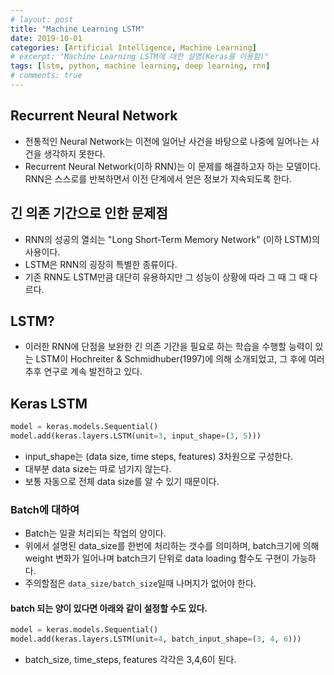 ```yaml
---
# layout: post
title: "Machine Learning LSTM"
date: 2019-10-01
categories: [Artificial Intelligence, Machine Learning]
# excerpt: "Machine Learning LSTM에 대한 설명(Keras를 이용함)"
tags: [lstm, python, machine learning, deep learning, rnn]
# comments: true
---
```


## Recurrent Neural Network

- 전통적인 Neural Network는 이전에 일어난 사건을 바탕으로 나중에 일어나는 사건을 생각하지 못한다.
- Recurrent Neural Network(이하 RNN)는 이 문제를 해결하고자 하는 모델이다. RNN은 스스로를 반복하면서 이전 단계에서 얻은 정보가 지속되도록 한다.

## 긴 의존 기간으로 인한 문제점

- RNN의 성공의 열쇠는 "Long Short-Term Memory Network" (이하 LSTM)의 사용이다.
- LSTM은 RNN의 굉장히 특별한 종류이다.
- 기존 RNN도 LSTM만큼 대단히 유용하지만 그 성능이 상황에 따라 그 때 그 때 다르다.

## LSTM?

- 이러한 RNN에 단점을 보완한 긴 의존 기간을 필요로 하는 학습을 수행할 능력이 있는 LSTM이 Hochreiter & Schmidhuber(1997)에 의해 소개되었고, 그 후에 여러 추후 연구로 계속 발전하고 있다.

## Keras LSTM

```python
model = keras.models.Sequential()
model.add(keras.layers.LSTM(unit=3, input_shape=(3, 5)))
```

- input_shape는 (data size, time steps, features) 3차원으로 구성한다.
- 대부분 data size는 따로 넘기지 않는다.
- 보통 자동으로 전체 data size를 알 수 있기 때문이다.


### Batch에 대하여

- Batch는 일괄 처리되는 작업의 양이다.
- 위에서 설명된 data_size를 한번에 처리하는 갯수를 의미하며, batch크기에 의해 weight 변화가 일어나며 batch크기 단위로 data loading 함수도 구현이 가능하다.
- 주의할점은 `data_size/batch_size`일때 나머지가 없어야 한다.

#### batch 되는 양이 있다면 아래와 같이 설정할 수도 있다.

```python
model = keras.models.Sequential()
model.add(keras.layers.LSTM(unit=4, batch_input_shape=(3, 4, 6)))
```

- batch_size, time_steps, features 각각은 3,4,6이 된다.
